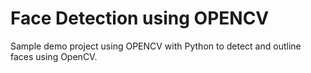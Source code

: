 # Face Detection using OPENCV

 Sample demo project using OPENCV with Python to detect and outline faces using OpenCV.